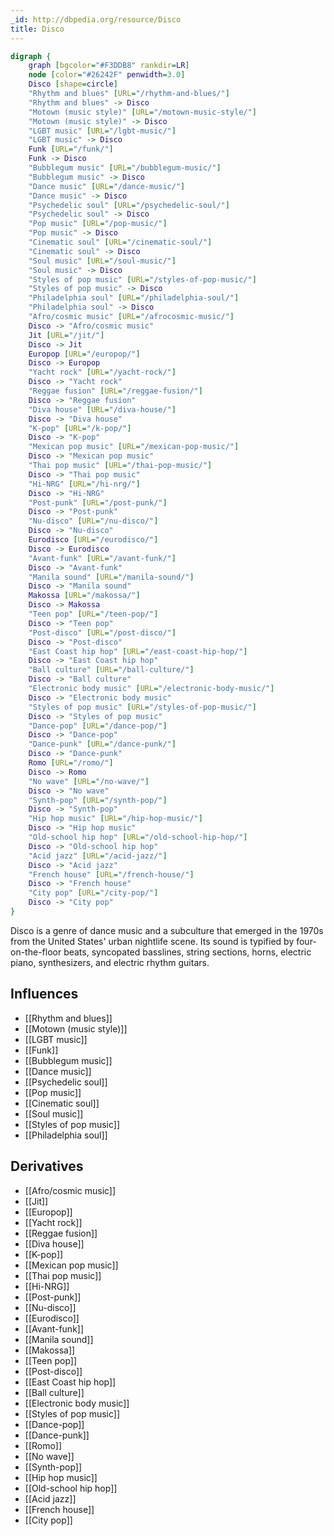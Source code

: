 ```yaml
---
_id: http://dbpedia.org/resource/Disco
title: Disco
---
```


```dot
digraph {
	graph [bgcolor="#F3DDB8" rankdir=LR]
	node [color="#26242F" penwidth=3.0]
	Disco [shape=circle]
	"Rhythm and blues" [URL="/rhythm-and-blues/"]
	"Rhythm and blues" -> Disco
	"Motown (music style)" [URL="/motown-music-style/"]
	"Motown (music style)" -> Disco
	"LGBT music" [URL="/lgbt-music/"]
	"LGBT music" -> Disco
	Funk [URL="/funk/"]
	Funk -> Disco
	"Bubblegum music" [URL="/bubblegum-music/"]
	"Bubblegum music" -> Disco
	"Dance music" [URL="/dance-music/"]
	"Dance music" -> Disco
	"Psychedelic soul" [URL="/psychedelic-soul/"]
	"Psychedelic soul" -> Disco
	"Pop music" [URL="/pop-music/"]
	"Pop music" -> Disco
	"Cinematic soul" [URL="/cinematic-soul/"]
	"Cinematic soul" -> Disco
	"Soul music" [URL="/soul-music/"]
	"Soul music" -> Disco
	"Styles of pop music" [URL="/styles-of-pop-music/"]
	"Styles of pop music" -> Disco
	"Philadelphia soul" [URL="/philadelphia-soul/"]
	"Philadelphia soul" -> Disco
	"Afro/cosmic music" [URL="/afrocosmic-music/"]
	Disco -> "Afro/cosmic music"
	Jit [URL="/jit/"]
	Disco -> Jit
	Europop [URL="/europop/"]
	Disco -> Europop
	"Yacht rock" [URL="/yacht-rock/"]
	Disco -> "Yacht rock"
	"Reggae fusion" [URL="/reggae-fusion/"]
	Disco -> "Reggae fusion"
	"Diva house" [URL="/diva-house/"]
	Disco -> "Diva house"
	"K-pop" [URL="/k-pop/"]
	Disco -> "K-pop"
	"Mexican pop music" [URL="/mexican-pop-music/"]
	Disco -> "Mexican pop music"
	"Thai pop music" [URL="/thai-pop-music/"]
	Disco -> "Thai pop music"
	"Hi-NRG" [URL="/hi-nrg/"]
	Disco -> "Hi-NRG"
	"Post-punk" [URL="/post-punk/"]
	Disco -> "Post-punk"
	"Nu-disco" [URL="/nu-disco/"]
	Disco -> "Nu-disco"
	Eurodisco [URL="/eurodisco/"]
	Disco -> Eurodisco
	"Avant-funk" [URL="/avant-funk/"]
	Disco -> "Avant-funk"
	"Manila sound" [URL="/manila-sound/"]
	Disco -> "Manila sound"
	Makossa [URL="/makossa/"]
	Disco -> Makossa
	"Teen pop" [URL="/teen-pop/"]
	Disco -> "Teen pop"
	"Post-disco" [URL="/post-disco/"]
	Disco -> "Post-disco"
	"East Coast hip hop" [URL="/east-coast-hip-hop/"]
	Disco -> "East Coast hip hop"
	"Ball culture" [URL="/ball-culture/"]
	Disco -> "Ball culture"
	"Electronic body music" [URL="/electronic-body-music/"]
	Disco -> "Electronic body music"
	"Styles of pop music" [URL="/styles-of-pop-music/"]
	Disco -> "Styles of pop music"
	"Dance-pop" [URL="/dance-pop/"]
	Disco -> "Dance-pop"
	"Dance-punk" [URL="/dance-punk/"]
	Disco -> "Dance-punk"
	Romo [URL="/romo/"]
	Disco -> Romo
	"No wave" [URL="/no-wave/"]
	Disco -> "No wave"
	"Synth-pop" [URL="/synth-pop/"]
	Disco -> "Synth-pop"
	"Hip hop music" [URL="/hip-hop-music/"]
	Disco -> "Hip hop music"
	"Old-school hip hop" [URL="/old-school-hip-hop/"]
	Disco -> "Old-school hip hop"
	"Acid jazz" [URL="/acid-jazz/"]
	Disco -> "Acid jazz"
	"French house" [URL="/french-house/"]
	Disco -> "French house"
	"City pop" [URL="/city-pop/"]
	Disco -> "City pop"
}
```

Disco is a genre of dance music and a subculture that emerged in the 1970s from the United States' urban nightlife scene. Its sound is typified by four-on-the-floor beats, syncopated basslines, string sections, horns, electric piano, synthesizers, and electric rhythm guitars.

## Influences

- [[Rhythm and blues]]
- [[Motown (music style)]]
- [[LGBT music]]
- [[Funk]]
- [[Bubblegum music]]
- [[Dance music]]
- [[Psychedelic soul]]
- [[Pop music]]
- [[Cinematic soul]]
- [[Soul music]]
- [[Styles of pop music]]
- [[Philadelphia soul]]

## Derivatives

- [[Afro/cosmic music]]
- [[Jit]]
- [[Europop]]
- [[Yacht rock]]
- [[Reggae fusion]]
- [[Diva house]]
- [[K-pop]]
- [[Mexican pop music]]
- [[Thai pop music]]
- [[Hi-NRG]]
- [[Post-punk]]
- [[Nu-disco]]
- [[Eurodisco]]
- [[Avant-funk]]
- [[Manila sound]]
- [[Makossa]]
- [[Teen pop]]
- [[Post-disco]]
- [[East Coast hip hop]]
- [[Ball culture]]
- [[Electronic body music]]
- [[Styles of pop music]]
- [[Dance-pop]]
- [[Dance-punk]]
- [[Romo]]
- [[No wave]]
- [[Synth-pop]]
- [[Hip hop music]]
- [[Old-school hip hop]]
- [[Acid jazz]]
- [[French house]]
- [[City pop]]
